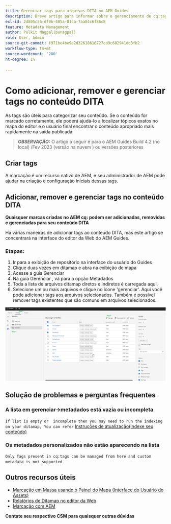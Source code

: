 ```yaml
---
title: Gerenciar tags para arquivos DITA no AEM Guides
description: Breve artigo para informar sobre o gerenciamento de cq:tags na AEM Guides
exl-id: 2d805c26-df9b-405a-81ca-7aa84c6f86c8
feature: Metadata Management
author: Pulkit Nagpal(punagpal)
role: User, Admin
source-git-commit: f971be4be9e2d32618616727cd9c682941dd3fb2
workflow-type: tm+mt
source-wordcount: '280'
ht-degree: 1%

---
```


# Como adicionar, remover e gerenciar tags no conteúdo DITA

As tags são úteis para categorizar seu conteúdo. Se o conteúdo for marcado corretamente, ele poderá ajudá-lo a localizar tópicos exatos no mapa do editor e o usuário final encontrar o conteúdo apropriado mais rapidamente na saída publicada

> **_OBSERVAÇÃO:_** O artigo a seguir é para o AEM Guides Build 4.2 (no local) /Fev 2023 (versão na nuvem ) ou versões posteriores


## Criar tags

A marcação é um recurso nativo de AEM, e seu administrador de AEM pode ajudar na criação e configuração iniciais dessas tags.


## Adicionar, remover e gerenciar tags no conteúdo DITA

**Quaisquer marcas criadas no AEM cq: podem ser adicionadas, removidas e gerenciadas para seu conteúdo DITA**

Há várias maneiras de adicionar tags ao conteúdo DITA, mas este artigo se concentrará na interface do editor da Web do AEM Guides.

### Etapas:

1. Ir para a exibição de repositório na interface do usuário do Guides
2. Clique duas vezes em ditamap e abra na exibição de mapa
3. Acesse a guia Gerenciar
4. Na guia Gerenciar , vá para a opção Metadados
5. Toda a lista de arquivos ditamap diretos e indiretos é carregada aqui.
6. Selecione um ou mais arquivos e clique no ícone &#39;gerenciar&#39;. Aqui você pode adicionar tags aos arquivos selecionados.
Também é possível remover tags existentes que são comuns em arquivos selecionados.

<img title="Gerenciar tags na AEM Guides " alt="Gerenciar tags no DITA " src="ManageTags.jpg">

## Solução de problemas e perguntas frequentes

### A lista em gerenciar->metadados está vazia ou incompleta

`If list is empty or  incomplete then you may need to run the indexing on your ditamap, You can refer` [Instruções de atualização(Indexe seu conteúdo)](https://experienceleague.adobe.com/docs/experience-manager-guides-learn/tutorials/install-guide/on-prem-ig/download-install-upgrade-aemg/upgrade-xml-documentation.html?lang=pt-BR#steps-to-index-the-existing-content-to-use-the-new-find-and-replace%3A)

### Os metadados personalizados não estão aparecendo na lista

`Only Tags present in cq:tags can be managed from here and custom metadata is not supported`




## Outros recursos úteis

- [Marcação em Massa usando o Painel do Mapa (Interface do Usuário do Assets)](https://experienceleague.adobe.com/docs/experience-manager-guides-learn/tutorials/user-guide/manaege-metadata/map-editor-bulk-tagging.html?lang=pt-BR)
- [Relatórios de Ditamap no editor da Web](https://experienceleague.adobe.com/docs/experience-manager-guides-learn/tutorials/user-guide/reports-aem-guide/reports-web-editor.html?lang=pt-BR)
- [Marcação com AEM](https://experienceleague.adobe.com/docs/experience-manager-learn/assets/configuring/tagging.html?lang=pt-BR)


**Contate seu respectivo CSM para quaisquer outras dúvidas**
